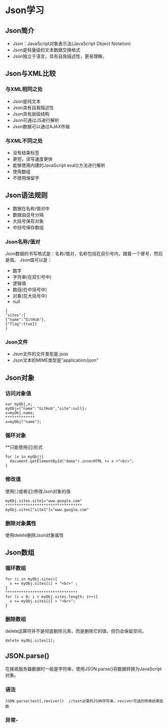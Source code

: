 # Json学习
## Json简介
- Json：JavaScript对象表示法(JavaScript Object Notation)  
- Json是轻量级的文本数据交换格式
- Json独立于语言，具有自我描述性，更易理解。
## Json与XML比较
### 与XML相同之处
- Json是纯文本
- Json具有自我描述性
- Json具有层级结构
- Json可通过JS进行解析
- Json数据可以通过AJAX传输
### 与XML不同之处
- 没有结束标签
- 更短，读写速度更快
- 能够使用内建的JavaScript eval()方法进行解析
- 使用数组
- 不使用保留字
## Json语法规则
- 数据在名称/值对中
- 数据由逗号分隔
- 大括号保存对象
- 中括号保存数组
### Json名称/值对
Json数据的书写格式是：名称/值对，名称包括在双引号内，跟着一个冒号，然后是值。
Json值可以是：
- 数字
- 字符串(在双引号中)
- 逻辑值
- 数组(在中括号中)
- 对象(在大括号中)
- null
```
{
"sites":[
{"name":"GitHub"},
{"flag":true}]
}
```
### Json文件
- Json文件的文件类型是.json
- Json文本的MIME类型是"application/json"
## Json对象
### 访问对象值
```
var myObj,x;
myObj={"name":"GitHub","site":null};
x=myObj.name;
*************
x=myObj["name"];
```
### 循环对象
**只能使用([])形式
```
for (x in myObj){
  document.getElementById("demo").innerHTML += x +"<br>";
}
```
### 修改值  
使用(.)或者([])修改Json对象的值
```
myObj.sites.site1="www.google.com"
**********************************
myObj.sites["site1"]="www.google.com"
```
### 删除对象属性
使用delete删除Json对象属性
## Json数组
### 循环数组
```
for (i in myObj.sites){
  x += myObj.sites[i] + "<br>" ;
}
********************************
for (i = 0; i < myObj.sites.length; i++){
  x += myObj.sites[i] + "<br>";
}
```
### 删除数组
delete运算符并不是彻底删除元素，而是删除它的值，但仍会保留空间。
```
delete myObj.sites[1];
```
## JSON.parse()
在接收服务器数据时一般是字符串，使用JSON.parse()将数据转换为JavaScript对象。
### 语法
```
JSON.parse(text[,reviver])  //text必需的JSON字符串，reviver可选的转换结果函数
```
### 异常-
